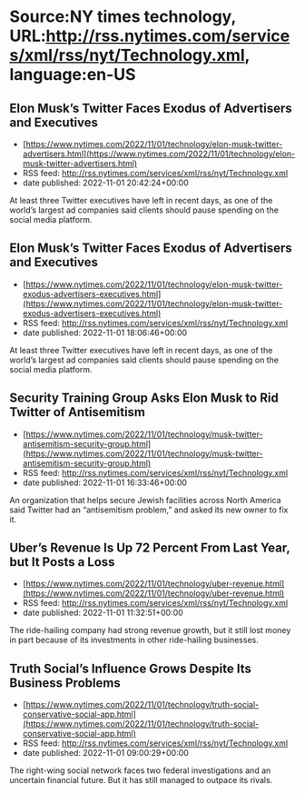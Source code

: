 # Source:NY times technology, URL:http://rss.nytimes.com/services/xml/rss/nyt/Technology.xml, language:en-US

## Elon Musk’s Twitter Faces Exodus of Advertisers and Executives
 - [https://www.nytimes.com/2022/11/01/technology/elon-musk-twitter-advertisers.html](https://www.nytimes.com/2022/11/01/technology/elon-musk-twitter-advertisers.html)
 - RSS feed: http://rss.nytimes.com/services/xml/rss/nyt/Technology.xml
 - date published: 2022-11-01 20:42:24+00:00

At least three Twitter executives have left in recent days, as one of the world’s largest ad companies said clients should pause spending on the social media platform.

## Elon Musk’s Twitter Faces Exodus of Advertisers and Executives
 - [https://www.nytimes.com/2022/11/01/technology/elon-musk-twitter-exodus-advertisers-executives.html](https://www.nytimes.com/2022/11/01/technology/elon-musk-twitter-exodus-advertisers-executives.html)
 - RSS feed: http://rss.nytimes.com/services/xml/rss/nyt/Technology.xml
 - date published: 2022-11-01 18:06:46+00:00

At least three Twitter executives have left in recent days, as one of the world’s largest ad companies said clients should pause spending on the social media platform.

## Security Training Group Asks Elon Musk to Rid Twitter of Antisemitism
 - [https://www.nytimes.com/2022/11/01/technology/musk-twitter-antisemitism-security-group.html](https://www.nytimes.com/2022/11/01/technology/musk-twitter-antisemitism-security-group.html)
 - RSS feed: http://rss.nytimes.com/services/xml/rss/nyt/Technology.xml
 - date published: 2022-11-01 16:33:46+00:00

An organization that helps secure Jewish facilities across North America said Twitter had an “antisemitism problem,” and asked its new owner to fix it.

## Uber’s Revenue Is Up 72 Percent From Last Year, but It Posts a Loss
 - [https://www.nytimes.com/2022/11/01/technology/uber-revenue.html](https://www.nytimes.com/2022/11/01/technology/uber-revenue.html)
 - RSS feed: http://rss.nytimes.com/services/xml/rss/nyt/Technology.xml
 - date published: 2022-11-01 11:32:51+00:00

The ride-hailing company had strong revenue growth, but it still lost money in part because of its investments in other ride-hailing businesses.

## Truth Social’s Influence Grows Despite Its Business Problems
 - [https://www.nytimes.com/2022/11/01/technology/truth-social-conservative-social-app.html](https://www.nytimes.com/2022/11/01/technology/truth-social-conservative-social-app.html)
 - RSS feed: http://rss.nytimes.com/services/xml/rss/nyt/Technology.xml
 - date published: 2022-11-01 09:00:29+00:00

The right-wing social network faces two federal investigations and an uncertain financial future. But it has still managed to outpace its rivals.

